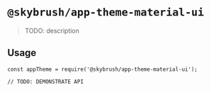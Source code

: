 # `@skybrush/app-theme-material-ui`

> TODO: description

## Usage

```
const appTheme = require('@skybrush/app-theme-material-ui');

// TODO: DEMONSTRATE API
```
